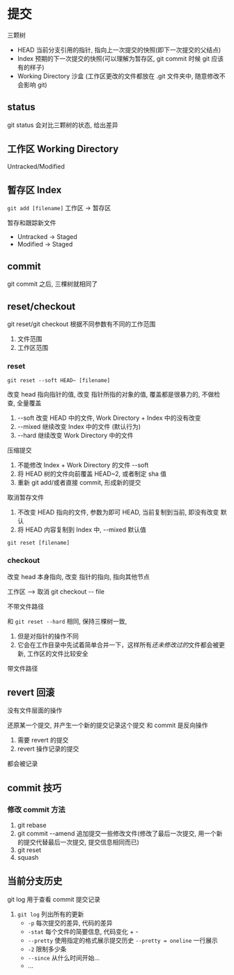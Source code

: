 # 提交

三颗树

- HEAD 当前分支引用的指针, 指向上一次提交的快照(即下一次提交的父结点)
- Index 预期的下一次提交的快照(可以理解为暂存区, git commit 时候 git 应该有的样子)
- Working Directory 沙盒 (工作区更改的文件都放在 .git 文件夹中, 随意修改不会影响 git)

## status

git status 会对比三颗树的状态, 给出差异

## 工作区 Working Directory

Untracked/Modified

## 暂存区 Index

`git add [filename]` 工作区 -> 暂存区

暂存和跟踪新文件

- Untracked -> Staged
- Modified -> Staged

## commit

git commit 之后, 三棵树就相同了

## reset/checkout

git reset/git checkout 根据不同参数有不同的工作范围

1. 文件范围
2. 工作区范围

### reset

`git reset --soft HEAD~ [filename]`

改变 head 指向指针的值, 改变 指针所指的对象的值, 覆盖都是很暴力的, 不做检查, 全量覆盖

1. --soft 改变 HEAD 中的文件, Work Directory + Index 中的没有改变
2. --mixed 继续改变 Index 中的文件 (默认行为)
3. --hard 继续改变 Work Directory 中的文件

压缩提交

1. 不能修改 Index + Work Directory 的文件 --soft
2. 将 HEAD 树的文件向前覆盖 HEAD~2, 或者制定 sha 值
3. 重新 git add/或者直接 commit, 形成新的提交

取消暂存文件

1. 不改变 HEAD 指向的文件, 参数为即可 HEAD, 当前复制到当前, 即没有改变 默认
2. 将 HEAD 内容复制到 Index 中, --mixed 默认值

`git reset [filename]`

### checkout

改变 head 本身指向, 改变 指针的指向, 指向其他节点

工作区 --> 取消 git checkout -- file

不带文件路径

和 `git reset --hard` 相同, 保持三棵树一致,

1. 但是对指针的操作不同
2. 它会在工作目录中先试着简单合并一下，这样所有*还未修改过的*文件都会被更新, 工作区的文件比较安全

带文件路径

## revert 回滚

没有文件层面的操作

还原某一个提交, 并产生一个新的提交记录这个提交
和 commit 是反向操作

1. 需要 revert 的提交
2. revert 操作记录的提交

都会被记录

## commit 技巧

### 修改 commit 方法

1. git rebase
2. git commit --amend 追加提交一些修改文件(修改了最后一次提交, 用一个新的提交代替最后一次提交, 提交信息相同而已)
3. git reset
4. squash

## 当前分支历史

git log 用于查看 commit 提交记录

1. `git log` 列出所有的更新
   - `-p` 每次提交的差异, 代码的差异
   - `-stat` 每个文件的简要信息, 代码变化 + -
   - `--pretty` 使用指定的格式展示提交历史 `--pretty = oneline` 一行展示
   - `-2` 限制多少条
   - `--since` 从什么时间开始...
   - ...
